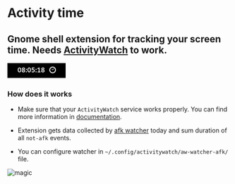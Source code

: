 # Activity time

## Gnome shell extension for tracking your screen time. Needs [ActivityWatch](https://activitywatch.net/) to work.

![photo](photo.png)

### How does it works

- Make sure that your `ActivityWatch` service works properly. You can find more information in [documentation](https://docs.activitywatch.net/en/latest/getting-started.html).

- Extension gets data collected by [afk watcher](http://localhost:5600/#/timeline) today and sum duration of all `not-afk` events.

- You can configure watcher in `~/.config/activitywatch/aw-watcher-afk/` file.

![magic](https://media.tenor.com/IOEsG9ldvhAAAAAd/mr-bean.gif)